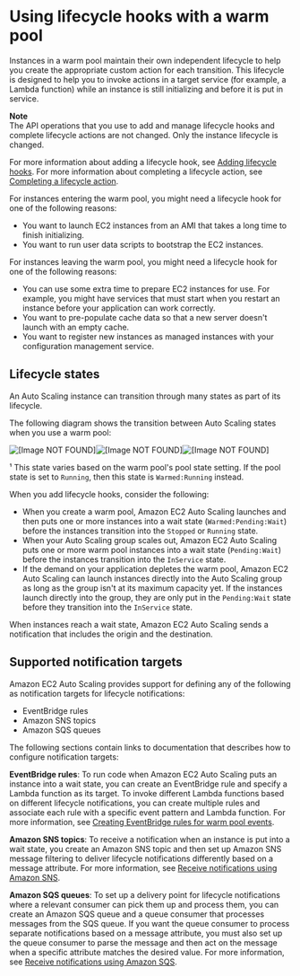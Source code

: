 # Using lifecycle hooks with a warm pool<a name="warm-pool-instance-lifecycle"></a>

Instances in a warm pool maintain their own independent lifecycle to help you create the appropriate custom action for each transition\. This lifecycle is designed to help you to invoke actions in a target service \(for example, a Lambda function\) while an instance is still initializing and before it is put in service\. 

**Note**  
The API operations that you use to add and manage lifecycle hooks and complete lifecycle actions are not changed\. Only the instance lifecycle is changed\. 

For more information about adding a lifecycle hook, see [Adding lifecycle hooks](adding-lifecycle-hooks.md)\. For more information about completing a lifecycle action, see [Completing a lifecycle action](completing-lifecycle-hooks.md)\.

For instances entering the warm pool, you might need a lifecycle hook for one of the following reasons:
+ You want to launch EC2 instances from an AMI that takes a long time to finish initializing\.
+ You want to run user data scripts to bootstrap the EC2 instances\.

For instances leaving the warm pool, you might need a lifecycle hook for one of the following reasons:
+ You can use some extra time to prepare EC2 instances for use\. For example, you might have services that must start when you restart an instance before your application can work correctly\.
+ You want to pre\-populate cache data so that a new server doesn't launch with an empty cache\.
+ You want to register new instances as managed instances with your configuration management service\.

## Lifecycle states<a name="lifecycle-states"></a>

An Auto Scaling instance can transition through many states as part of its lifecycle\.

The following diagram shows the transition between Auto Scaling states when you use a warm pool:

![\[Image NOT FOUND\]](http://docs.aws.amazon.com/autoscaling/ec2/userguide/images/warm-pools-lifecycle-diagram.png)![\[Image NOT FOUND\]](http://docs.aws.amazon.com/autoscaling/ec2/userguide/)![\[Image NOT FOUND\]](http://docs.aws.amazon.com/autoscaling/ec2/userguide/)

¹ This state varies based on the warm pool's pool state setting\. If the pool state is set to `Running`, then this state is `Warmed:Running` instead\.

When you add lifecycle hooks, consider the following:
+ When you create a warm pool, Amazon EC2 Auto Scaling launches and then puts one or more instances into a wait state \(`Warmed:Pending:Wait`\) before the instances transition into the `Stopped` or `Running` state\.
+ When your Auto Scaling group scales out, Amazon EC2 Auto Scaling puts one or more warm pool instances into a wait state \(`Pending:Wait`\) before the instances transition into the `InService` state\.
+ If the demand on your application depletes the warm pool, Amazon EC2 Auto Scaling can launch instances directly into the Auto Scaling group as long as the group isn't at its maximum capacity yet\. If the instances launch directly into the group, they are only put in the `Pending:Wait` state before they transition into the `InService` state\.

When instances reach a wait state, Amazon EC2 Auto Scaling sends a notification that includes the origin and the destination\. 

## Supported notification targets<a name="warm-pools-supported-notification-targets"></a>

Amazon EC2 Auto Scaling provides support for defining any of the following as notification targets for lifecycle notifications:
+ EventBridge rules
+ Amazon SNS topics 
+ Amazon SQS queues

The following sections contain links to documentation that describes how to configure notification targets:

**EventBridge rules**: To run code when Amazon EC2 Auto Scaling puts an instance into a wait state, you can create an EventBridge rule and specify a Lambda function as its target\. To invoke different Lambda functions based on different lifecycle notifications, you can create multiple rules and associate each rule with a specific event pattern and Lambda function\. For more information, see [Creating EventBridge rules for warm pool events](warm-pool-events-eventbridge-rules.md)\.

**Amazon SNS topics**: To receive a notification when an instance is put into a wait state, you create an Amazon SNS topic and then set up Amazon SNS message filtering to deliver lifecycle notifications differently based on a message attribute\. For more information, see [Receive notifications using Amazon SNS](configuring-lifecycle-hook-notifications.md#sns-notifications)\.

**Amazon SQS queues**: To set up a delivery point for lifecycle notifications where a relevant consumer can pick them up and process them, you can create an Amazon SQS queue and a queue consumer that processes messages from the SQS queue\. If you want the queue consumer to process separate notifications based on a message attribute, you must also set up the queue consumer to parse the message and then act on the message when a specific attribute matches the desired value\. For more information, see [Receive notifications using Amazon SQS](configuring-lifecycle-hook-notifications.md#sqs-notifications)\.